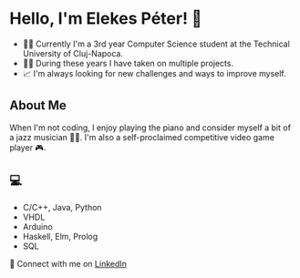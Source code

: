 # Hello, I'm Elekes Péter! 👋
- 👨‍🎓 Currently I'm a 3rd year Computer Science student at the Technical University of Cluj-Napoca.
- 👨‍💻 During these years I have taken on multiple projects.
- 📈 I'm always looking for new challenges and ways to improve myself.

## About Me
When I'm not coding, I enjoy playing the piano and consider myself a bit of a jazz musician 🎹🎶. I'm also a self-proclaimed competitive video game player 🎮.

## 💻 
- C/C++, Java, Python
- VHDL
- Arduino
- Haskell, Elm, Prolog
- SQL

🔗 Connect with me on [LinkedIn](https://www.linkedin.com/in/peterelekes/)
